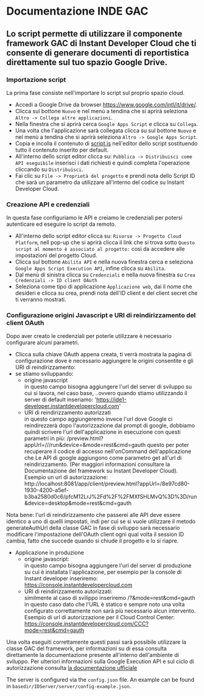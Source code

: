 Documentazione INDE GAC
================================


Lo script permette di utilizzare il componente framework GAC di Instant Developer Cloud che ti consente di generare documenti di reportistica direttamente sul tuo spazio Google Drive.
----------------
### Importazione script
La prima fase consiste nell'importare lo script sul proprio spazio cloud.
* Accedi a Google Drive da browser https://www.google.com/intl/it/drive/.
* Clicca sul bottone `Nuovo` e nel menù a tendina che si aprirà seleziona `Altro -> Collega altre applicazioni`.
* Nella finestra che si aprirà cerca `Google Apps Script` e clicca su `Collega`.
* Una volta che l'applicazione sarà collegata clicca su sul bottone `Nuovo` e nel menù a tendina che si aprirà seleziona `Altro -> Google Apps Script`.
* Copia e incolla il contenuto di [script.js](https://github.com/progamma/inde-gac/blob/master/script.js) nell'editor dello script sostituendo tutto il contenuto inserito per default.
* All'interno dello script editor clicca su: `Pubblica -> Distribuisci come API eseguibile` inserisci i dati richiesti e quindi completa l'operazione cliccando su `Distribuisci`.
* Fai clic su `File -> Proprietà del progetto` e prendi nota dello Script ID che sarà un parametro da utilizzare all'interno del codice su Instant Developer Cloud.

### Creazione API e credenziali
In questa fase configuriamo le API e creiamo le credenziali per potersi autenticare ed eseguire lo script da remoto.
* All'interno dello script editor clicca su: `Risorse -> Progetto Cloud Platform`, nell pop-up che si aprirà clicca il link che si trova sotto `Questo script al momento è associato al progetto:` così da accedere alle impostazioni del progetto Cloud.
* Clicca sul bottone `Abilita API` e nella nuova finestra cerca e seleziona `Google Apps Script Execution API`, infine clicca su `Abilita`.
* Dal menù di sinistra clicca su `Credenziali` e nella nuova finestra su `Crea Credenziali -> ID client OAuth`
* Seleziona come tipo di applicazione `Applicazione web`, dai il nome che desideri e clicca su crea, prendi nota dell'ID client e del client secret che ti verranno mostrati.

### Configurazione origini Javascript e URI di reindirizzamento del client OAuth
Dopo aver creato le credenziali per poterle utilizzare è necessario configurare alcuni parametri.
* Clicca sulla chiave OAuth appena creata, ti verrà mostrata la pagina di configurazione dove è necessario aggiungere le origini consentite e gli URI di reindirizzamento: 
* se stiamo sviluppando:
  * origine javascript      
  in questo campo bisogna aggiungere l'url del server di sviluppo su cui si lavora, nel caso base,       ..ovvero quando stiamo utilizzando il server di default inseriamo: 'https://ide1-developer.instantdevelopercloud.com'
  * URI di reindirizzamento autorizzati   
  in questo campo aggiungeremo invece l'url dove Google ci reindirezzerà dopo l'autorizzazione dal prompt di google, dobbiamo quindi scrivere l'url dell'applicazione in esecuzione con questi parametri in più:
  <url server>/preview.html?appUrl=/<session ID>/<App ID>/run&device=<device>&mode=rest&cmd=gauth 
  questo per poter recuperare il codice di accesso nell'onCommand dell'applicazione che Le API di google aggiungono come parametro get all'url di reindirizzamento. (Per maggiori informazioni consultare la Documentazione del framework su Instant Developer Cloud).
  Esempio un url di autorizzazione:
  http://localhost:8081/app/client/preview.html?appUrl=/8e97cd80-1930-4200-a5ef-b3ba2580d0c6/pfcM12LrJ%2Fd%2F%2FMXfSHLMvQ%3D%3D/run&device=desktop&mode=rest&cmd=gauth

Nota bene: l'url di reindirizzamento che passerei alle API deve essere identico a uno di quelli impostati, indi per cui se si vuole utilizzare il metodo generateAuthUrl della classe GAC in fase di sviluppo sarà necessario modificare l'impostazione dell'OAuth client ogni qual volta il session ID cambia, fatto che succede quando si chiude il progetto e lo si riapre.

* Applicazione in produzione
  * origine javascript:   
  in questo campo bisogna aggiungere l'url del server di produzione su cui è installata l'applicazione, per esempio per la console di Instant developer inseriremo: https://console.instantdevelopercloud.com
  * URI di reindirizzamento autorizzati:   
  similmente al caso di svilippo inseriremo
  <url applicazione>/<nome app>?&mode=rest&cmd=gauth
  in questo caso dato che l'URL è statico e sempre noto una volta configurato correttamente non sarà più necessario alcun intervento.
  Esempio di url di autorizzazione per il Cloud Control Center:
  https://console.instantdevelopercloud.com/CCC?mode=rest&cmd=gauth

Una volta eseguiti correttamente questi passi sarà possibile utilizzare la classe GAC del framework, per informazioni su di essa consulta direttamente la documentazione presente all'interno dell'ambiente di sviluppo.
Per ulteriori informazioni sulla Google Execution API  e sul ciclo di autorizzazione consulta [la documentazione ufficiale](https://developers.google.com/apps-script/guides/rest/api)








The server is configured via the `config.json` file. An example can be found in `basedir/IDServer/server/config-example.json`.


